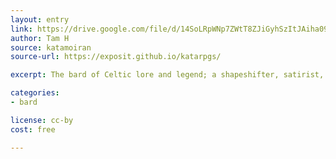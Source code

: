 ```yaml
---
layout: entry
link: https://drive.google.com/file/d/14SoLRpWNp7ZWtT8ZJiGyhSzItJAiha09/view
author: Tam H
source: katamoiran
source-url: https://exposit.github.io/katarpgs/

excerpt: The bard of Celtic lore and legend; a shapeshifter, satirist, and trickster.

categories:
- bard

license: cc-by
cost: free

---
```

